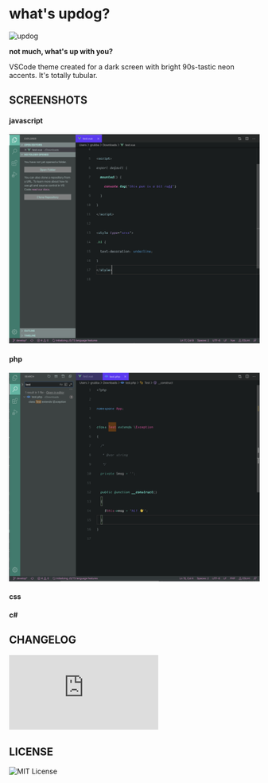 # what's updog?

![updog](https://repository-images.githubusercontent.com/263631721/95fff880-9844-11ea-9d7a-a60255b9c6a2)

__not much, what's up with you?__

VSCode theme created for a dark screen with bright 90s-tastic
neon accents.  It's totally tubular.

## SCREENSHOTS

#### javascript

![javascript](https://raw.githubusercontent.com/douggrubba/updog-vs-code-theme/master/ScreenShot-1.png)

#### php

![php](https://raw.githubusercontent.com/douggrubba/updog-vs-code-theme/master/ScreenShot-2.png)

#### css

#### c#

## CHANGELOG

![CHANGELOG](https://raw.githubusercontent.com/douggrubba/updog-vs-code-theme/master/CHANGELOG.md)

## LICENSE

![MIT License](https://raw.githubusercontent.com/douggrubba/updog-vs-code-theme/master/LICENSE)
